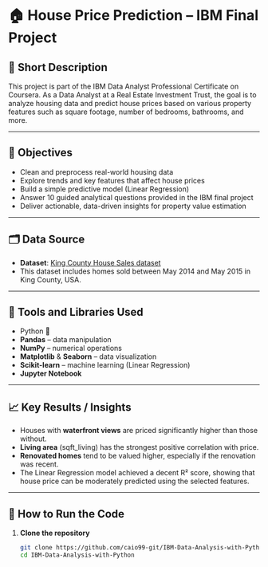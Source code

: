 # 🏠 House Price Prediction – IBM Final Project

## 📌 Short Description
This project is part of the IBM Data Analyst Professional Certificate on Coursera. As a Data Analyst at a Real Estate Investment Trust, the goal is to analyze housing data and predict house prices based on various property features such as square footage, number of bedrooms, bathrooms, and more.

---

## 🎯 Objectives

- Clean and preprocess real-world housing data
- Explore trends and key features that affect house prices
- Build a simple predictive model (Linear Regression)
- Answer 10 guided analytical questions provided in the IBM final project
- Deliver actionable, data-driven insights for property value estimation

---

## 🗂️ Data Source

- **Dataset**: [King County House Sales dataset](https://www.kaggle.com/datasets/harlfoxem/housesalesprediction)  
- This dataset includes homes sold between May 2014 and May 2015 in King County, USA.

---

## 🧰 Tools and Libraries Used

- Python 🐍
- **Pandas** – data manipulation  
- **NumPy** – numerical operations  
- **Matplotlib** & **Seaborn** – data visualization  
- **Scikit-learn** – machine learning (Linear Regression)  
- **Jupyter Notebook**

---

## 📈 Key Results / Insights

- Houses with **waterfront views** are priced significantly higher than those without.
- **Living area** (sqft_living) has the strongest positive correlation with price.
- **Renovated homes** tend to be valued higher, especially if the renovation was recent.
- The Linear Regression model achieved a decent R² score, showing that house price can be moderately predicted using the selected features.

---

## 🚀 How to Run the Code

1. **Clone the repository**  
   ```bash
   git clone https://github.com/caio99-git/IBM-Data-Analysis-with-Python.git
   cd IBM-Data-Analysis-with-Python
